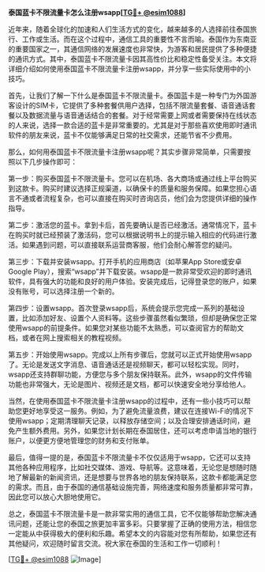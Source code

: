 **泰国蓝卡不限流量卡怎么注册wsapp[[TG💪+ @esim1088](https://t.me/s/esim1088)]**

近年来，随着全球化的加速和人们生活方式的变化，越来越多的人选择前往泰国旅行、工作或生活。而在这个过程中，通信工具的重要性不言而喻。泰国作为东南亚的重要国家之一，其通信网络的发展速度也非常快，为游客和居民提供了多种便捷的通讯方式。其中，泰国蓝卡不限流量卡因其高性价比和稳定性备受关注。本文将详细介绍如何使用泰国蓝卡不限流量卡注册wsapp，并分享一些实际使用中的小技巧。

首先，让我们了解一下什么是泰国蓝卡不限流量卡。泰国蓝卡是一种专门为外国游客设计的SIM卡，它提供了多种套餐供用户选择，包括不限流量套餐、语音通话套餐以及数据流量与语音通话结合的套餐。对于经常需要上网或者需要保持在线状态的人来说，选择一款合适的蓝卡是非常重要的。尤其是对于那些喜欢使用即时通讯软件的朋友来说，蓝卡不仅能够满足日常的社交需求，还能节省不少费用。

那么，如何用泰国蓝卡不限流量卡注册wsapp呢？其实步骤非常简单，只需要按照以下几步操作即可：

第一步：购买泰国蓝卡不限流量卡。您可以在机场、各大商场或通过线上平台购买到这款卡。购买时建议选择正规渠道，以确保卡的质量和服务保障。如果您担心语言不通或者流程复杂，也可以直接在购买时咨询店员，他们会为您提供详细的操作指导。

第二步：激活您的蓝卡。拿到卡后，首先要确认是否已经激活。通常情况下，蓝卡在购买时就已经预装了激活码，您可以根据说明书上的提示输入相应的代码进行激活。如果遇到问题，可以直接联系运营商客服，他们会耐心解答您的疑问。

第三步：下载并安装wsapp。打开手机的应用商店（如苹果App Store或安卓Google Play），搜索“wsapp”并下载安装。wsapp是一款非常受欢迎的即时通讯软件，具有强大的功能和良好的用户体验。安装完成后，记得登录您的账户，如果没有账号，可以选择注册一个新的。

第四步：设置wsapp。首次登录wsapp后，系统会提示您完成一系列的基础设置，比如添加好友、设置个人资料等。这些步骤虽然看似繁琐，但却是确保您正常使用wsapp的前提条件。如果您对某些功能不太熟悉，可以查阅官方的帮助文档，或者在网上搜索相关的教程视频。

第五步：开始使用wsapp。完成以上所有步骤后，您就可以正式开始使用wsapp了。无论是发送文字消息、语音通话还是视频聊天，都可以轻松实现。同时，wsapp还支持群聊功能，方便您与多个朋友保持联系。此外，wsapp的文件传输功能也非常强大，无论是图片、视频还是文档，都可以快速安全地分享给他人。

当然，在使用泰国蓝卡不限流量卡注册wsapp的过程中，还有一些小技巧可以帮助您更好地享受这一服务。例如，为了避免流量浪费，建议在连接Wi-Fi的情况下使用wsapp；定期清理聊天记录，以释放存储空间；以及合理安排通话时间，避免产生额外费用。另外，如果您计划长期在泰国居住，还可以考虑申请当地的银行账户，以便更方便地管理您的财务和支付账单。

最后，值得一提的是，泰国蓝卡不限流量卡不仅仅适用于wsapp，它还可以支持其他各种应用程序，比如社交媒体、游戏、导航等。这意味着，无论您是想随时随地了解最新的新闻资讯，还是想要与世界各地的朋友保持联系，这款卡都能满足您的需求。而且，由于泰国的通信基础设施完善，网络速度和服务质量都非常可靠，因此您可以放心大胆地使用它。

总之，泰国蓝卡不限流量卡是一款非常实用的通信工具，它不仅能够帮助您解决通讯问题，还能让您的泰国之旅更加丰富多彩。只要掌握了正确的使用方法，相信您一定能从中获得极大的便利和乐趣。希望本文的内容能对您有所帮助，如果您还有其他疑问，欢迎随时留言交流。祝大家在泰国的生活和工作一切顺利！

[[TG💪+ @esim1088](https://t.me/s/esim1088) ![Image](https://i.postimg.cc/4NQfJmqS/Snipaste-2025-05-13-00-14-12.png)]